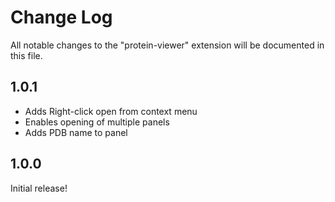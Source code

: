 # Change Log

All notable changes to the "protein-viewer" extension will be documented in this file.

## 1.0.1

* Adds Right-click open from context menu
* Enables opening of multiple panels
* Adds PDB name to panel

## 1.0.0

Initial release!
